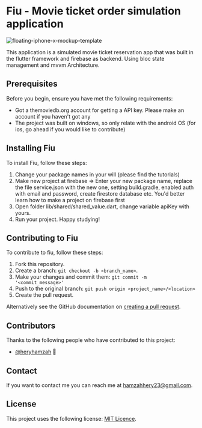 # Fiu - Movie ticket order simulation application

![floating-iphone-x-mockup-template](https://user-images.githubusercontent.com/73412329/131820921-ce651ca5-8b44-4e22-95d9-31af7f90ae43.png)

This application is a simulated movie ticket reservation app that was built in the flutter framework and firebase as backend. Using bloc state management and mvvm Architecture.

## Prerequisites

Before you begin, ensure you have met the following requirements:

- Got a themoviedb.org account for getting a API key. Please make an account if you haven't got any
- The project was built on windows, so only relate with the android OS (for ios, go ahead if you would like to contribute)

## Installing Fiu

To install Fiu, follow these steps:

1. Change your package names in your will (please find the tutorials)
2. Make new project at firebase => Enter your new package name, replace the file service.json with the new one, setting build.gradle, enabled auth with email and password, create firestore database etc. You'd better learn how to make a project on firebase first
3. Open folder lib/shared/shared_value.dart, change variable apiKey with yours.
4. Run your project. Happy studying!

## Contributing to Fiu

<!--- If your README is long or you have some specific process or steps you want contributors to follow, consider creating a separate CONTRIBUTING.md file--->

To contribute to fiu, follow these steps:

1. Fork this repository.
2. Create a branch: `git checkout -b <branch_name>`.
3. Make your changes and commit them: `git commit -m '<commit_message>'`
4. Push to the original branch: `git push origin <project_name>/<location>`
5. Create the pull request.

Alternatively see the GitHub documentation on [creating a pull request](https://help.github.com/en/github/collaborating-with-issues-and-pull-requests/creating-a-pull-request).

## Contributors

Thanks to the following people who have contributed to this project:

- [@heryhamzah](https://github.com/heryhamzah) 📖

## Contact

If you want to contact me you can reach me at <hamzahhery23@gmail.com>.

## License

<!--- If you're not sure which open license to use see https://choosealicense.com/--->

This project uses the following license: [MIT Licence](https://github.com/HeryHamzah/fiu-app/blob/main/LICENSE).
